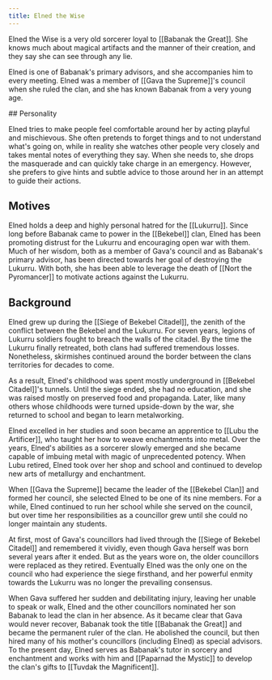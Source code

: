 ```yaml
---
title: Elned the Wise
---
```


Elned the Wise is a very old sorcerer loyal to [[Babanak the Great]]. She knows much about magical artifacts and the manner of their creation, and they say she can see through any lie.

Elned is one of Babanak's primary advisors, and she accompanies him to every meeting. Elned was a member of [[Gava the Supreme]]'s council when she ruled the clan, and she has known Babanak from a very young age.

<spoiler>
## Personality

Elned tries to make people feel comfortable around her by acting playful and mischievous. She often pretends to forget things and to not understand what's going on, while in reality she watches other people very closely and takes mental notes of everything they say. When she needs to, she drops the masquerade and can quickly take charge in an emergency. However, she prefers to give hints and subtle advice to those around her in an attempt to guide their actions.

## Motives

Elned holds a deep and highly personal hatred for the [[Lukurru]]. Since long before Babanak came to power in the [[Bekebel]] clan, Elned has been promoting distrust for the Lukurru and encouraging open war with them. Much of her wisdom, both as a member of Gava's council and as Babanak's primary advisor, has been directed towards her goal of destroying the Lukurru. With both, she has been able to leverage the death of [[Nort the Pyromancer]] to motivate actions against the Lukurru.

## Background

Elned grew up during the [[Siege of Bekebel Citadel]], the zenith of the conflict between the Bekebel and the Lukurru. For seven years, legions of Lukurru soldiers fought to breach the walls of the citadel. By the time the Lukurru finally retreated, both clans had suffered tremendous losses. Nonetheless, skirmishes continued around the border between the clans territories for decades to come.

As a result, Elned's childhood was spent mostly underground in [[Bekebel Citadel]]'s tunnels. Until the siege ended, she had no education, and she was raised mostly on preserved food and propaganda. Later, like many others whose childhoods were turned upside-down by the war, she returned to school and began to learn metalworking.

Elned excelled in her studies and soon became an apprentice to [[Lubu the Artificer]], who taught her how to weave enchantments into metal. Over the years, Elned's abilities as a sorcerer slowly emerged and she became capable of imbuing metal with magic of unprecedented potency. When Lubu retired, Elned took over her shop and school and continued to develop new arts of metallurgy and enchantment.

When [[Gava the Supreme]] became the leader of the [[Bekebel Clan]] and formed her council, she selected Elned to be one of its nine members. For a while, Elned continued to run her school while she served on the council, but over time her responsibilities as a councillor grew until she could no longer maintain any students.

At first, most of Gava's councillors had lived through the [[Siege of Bekebel Citadel]] and remembered it vividly, even though Gava herself was born several years after it ended. But as the years wore on, the older councillors were replaced as they retired. Eventually Elned was the only one on the council who had experience the siege firsthand, and her powerful enmity towards the Lukurru was no longer the prevailing consensus.

When Gava suffered her sudden and debilitating injury, leaving her unable to speak or walk, Elned and the other councillors nominated her son Babanak to lead the clan in her absence. As it became clear that Gava would never recover, Babanak took the title [[Babanak the Great]] and became the permanent ruler of the clan. He abolished the council, but then hired many of his mother's councillors (including Elned) as special advisors. To the present day, Elned serves as Babanak's tutor in sorcery and enchantment and works with him and [[Paparnad the Mystic]] to develop the clan's gifts to [[Tuvdak the Magnificent]].

</spoiler>
